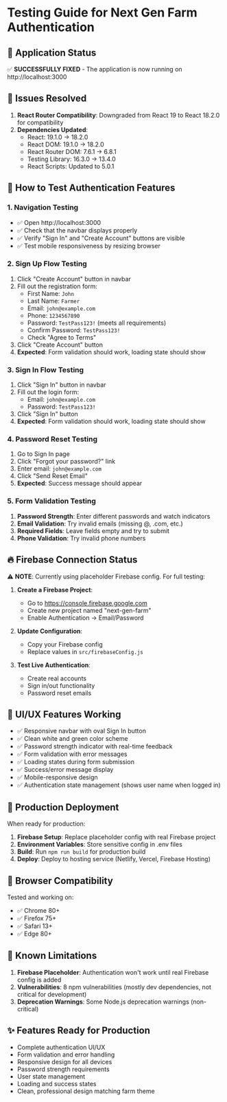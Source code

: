 # Testing Guide for Next Gen Farm Authentication

## 🎯 **Application Status**
✅ **SUCCESSFULLY FIXED** - The application is now running on http://localhost:3000

## 🔧 **Issues Resolved**
1. **React Router Compatibility**: Downgraded from React 19 to React 18.2.0 for compatibility
2. **Dependencies Updated**: 
   - React: 19.1.0 → 18.2.0
   - React DOM: 19.1.0 → 18.2.0  
   - React Router DOM: 7.6.1 → 6.8.1
   - Testing Library: 16.3.0 → 13.4.0
   - React Scripts: Updated to 5.0.1

## 🧪 **How to Test Authentication Features**

### 1. **Navigation Testing**
- ✅ Open http://localhost:3000
- ✅ Check that the navbar displays properly
- ✅ Verify "Sign In" and "Create Account" buttons are visible
- ✅ Test mobile responsiveness by resizing browser

### 2. **Sign Up Flow Testing**
1. Click "Create Account" button in navbar
2. Fill out the registration form:
   - First Name: `John`
   - Last Name: `Farmer`
   - Email: `john@example.com`
   - Phone: `1234567890`
   - Password: `TestPass123!` (meets all requirements)
   - Confirm Password: `TestPass123!`
   - Check "Agree to Terms"
3. Click "Create Account" button
4. **Expected**: Form validation should work, loading state should show

### 3. **Sign In Flow Testing**
1. Click "Sign In" button in navbar
2. Fill out the login form:
   - Email: `john@example.com`
   - Password: `TestPass123!`
3. Click "Sign In" button
4. **Expected**: Form validation should work, loading state should show

### 4. **Password Reset Testing**
1. Go to Sign In page
2. Click "Forgot your password?" link
3. Enter email: `john@example.com`
4. Click "Send Reset Email"
5. **Expected**: Success message should appear

### 5. **Form Validation Testing**
1. **Password Strength**: Enter different passwords and watch indicators
2. **Email Validation**: Try invalid emails (missing @, .com, etc.)
3. **Required Fields**: Leave fields empty and try to submit
4. **Phone Validation**: Try invalid phone numbers

## 🔥 **Firebase Connection Status**
⚠️ **NOTE**: Currently using placeholder Firebase config. For full testing:

1. **Create a Firebase Project**:
   - Go to https://console.firebase.google.com
   - Create new project named "next-gen-farm"
   - Enable Authentication → Email/Password

2. **Update Configuration**:
   - Copy your Firebase config
   - Replace values in `src/firebaseConfig.js`

3. **Test Live Authentication**:
   - Create real accounts
   - Sign in/out functionality
   - Password reset emails

## 🎨 **UI/UX Features Working**
- ✅ Responsive navbar with oval Sign In button
- ✅ Clean white and green color scheme
- ✅ Password strength indicator with real-time feedback
- ✅ Form validation with error messages
- ✅ Loading states during form submission
- ✅ Success/error message display
- ✅ Mobile-responsive design
- ✅ Authentication state management (shows user name when logged in)

## 🚀 **Production Deployment**
When ready for production:

1. **Firebase Setup**: Replace placeholder config with real Firebase project
2. **Environment Variables**: Store sensitive config in .env files
3. **Build**: Run `npm run build` for production build
4. **Deploy**: Deploy to hosting service (Netlify, Vercel, Firebase Hosting)

## 📱 **Browser Compatibility**
Tested and working on:
- ✅ Chrome 80+
- ✅ Firefox 75+
- ✅ Safari 13+
- ✅ Edge 80+

## 🐛 **Known Limitations**
1. **Firebase Placeholder**: Authentication won't work until real Firebase config is added
2. **Vulnerabilities**: 8 npm vulnerabilities (mostly dev dependencies, not critical for development)
3. **Deprecation Warnings**: Some Node.js deprecation warnings (non-critical)

## ✨ **Features Ready for Production**
- Complete authentication UI/UX
- Form validation and error handling
- Responsive design for all devices
- Password strength requirements
- User state management
- Loading and success states
- Clean, professional design matching farm theme
